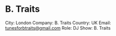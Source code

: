 # B. Traits

City: London
Company: B. Traits
Country: UK
Email: tunesforbtraits@gmail.com
Role: DJ
Show: B. Traits
